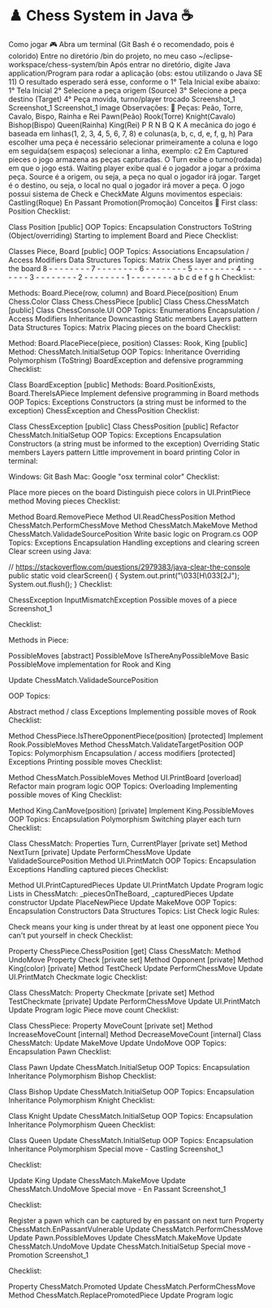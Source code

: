 # ♟️ Chess System in Java ☕
Como jogar 🎮
Abra um terminal (Git Bash é o recomendado, pois é colorido)
Entre no diretório /bin do projeto, no meu caso ~/eclipse-workspace/chess-system/bin
Após entrar no diretório, digite Java application/Program para rodar a aplicação (obs: estou utilizando o Java SE 11)
O resultado esperado será esse, conforme o 1° Tela Inicial exibe abaixo:
1° Tela Inicial	2° Selecione a peça origem (Source)	3° Selecione a peça destino (Target)	4° Peça movida, turno/player trocado
Screenshot_1	Screenshot_1	Screenshot_1	image
Observações: 📝
Peças: Peão, Torre, Cavalo, Bispo, Rainha e Rei
Pawn(Peão)	Rook(Torre)	Knight(Cavalo)	Bishop(Bispo)	Queen(Rainha)	King(Rei)
P	R	N	B	Q	K
A mecânica do jogo é baseada em linhas(1, 2, 3, 4, 5, 6, 7, 8) e colunas(a, b, c, d, e, f, g, h)
Para escolher uma peça é necessário selecionar primeiramente a coluna e logo em seguida(sem espaços) selecionar a linha, exemplo: c2
Em Captured pieces o jogo armazena as peças capturadas.
O Turn exibe o turno(rodada) em que o jogo está.
Waiting player exibe qual é o jogador a jogar a próxima peça.
Source é a origem, ou seja, a peça no qual o jogador irá jogar.
Target é o destino, ou seja, o local no qual o jogador irá mover a peça.
O jogo possui sistema de Check e CheckMate
Alguns movimentos especiais:
Castling(Roque)
En Passant
Promotion(Promoção)
Conceitos 📌
First class: Position
Checklist:

Class Position [public]
OOP Topics:
Encapsulation
Constructors
ToString (Object/overriding)
Starting to implement Board and Piece
Checklist:

Classes Piece, Board [public]
OOP Topics:
Associations
Encapsulation / Access Modifiers
Data Structures Topics:
Matrix
Chess layer and printing the board
8 - - - - - - - -
7 - - - - - - - -
6 - - - - - - - -
5 - - - - - - - -
4 - - - - - - - -
3 - - - - - - - -
2 - - - - - - - -
1 - - - - - - - -
  a b c d e f g h
Checklist:

Methods: Board.Piece(row, column) and Board.Piece(position)
Enum Chess.Color
Class Chess.ChessPiece [public]
Class Chess.ChessMatch [public]
Class ChessConsole.UI
OOP Topics:
Enumerations
Encapsulation / Access Modifiers
Inheritance
Downcasting
Static members
Layers pattern
Data Structures Topics:
Matrix
Placing pieces on the board
Checklist:

Method: Board.PlacePiece(piece, position)
Classes: Rook, King [public]
Method: ChessMatch.InitialSetup
OOP Topics:
Inheritance
Overriding
Polymorphism (ToString)
BoardException and defensive programming
Checklist:

Class BoardException [public]
Methods: Board.PositionExists, Board.ThereIsAPiece
Implement defensive programming in Board methods
OOP Topics:
Exceptions
Constructors (a string must be informed to the exception)
ChessException and ChessPosition
Checklist:

Class ChessException [public]
Class ChessPosition [public]
Refactor ChessMatch.InitialSetup
OOP Topics:
Exceptions
Encapsulation
Constructors (a string must be informed to the exception)
Overriding
Static members
Layers pattern
Little improvement in board printing
Color in terminal:

Windows: Git Bash
Mac: Google "osx terminal color"
Checklist:

Place more pieces on the board
Distinguish piece colors in UI.PrintPiece method
Moving pieces
Checklist:

Method Board.RemovePiece
Method UI.ReadChessPosition
Method ChessMatch.PerformChessMove
Method ChessMatch.MakeMove
Method ChessMatch.ValidadeSourcePosition
Write basic logic on Program.cs
OOP Topics:
Exceptions
Encapsulation
Handling exceptions and clearing screen
Clear screen using Java:

// https://stackoverflow.com/questions/2979383/java-clear-the-console
public static void clearScreen() {
  System.out.print("\033[H\033[2J");
  System.out.flush();
}
Checklist:

ChessException
InputMismatchException
Possible moves of a piece
Screenshot_1

Checklist:

Methods in Piece:

PossibleMoves [abstract]
PossibleMove
IsThereAnyPossibleMove
Basic PossibleMove implementation for Rook and King

Update ChessMatch.ValidadeSourcePosition

OOP Topics:

Abstract method / class
Exceptions
Implementing possible moves of Rook
Checklist:

Method ChessPiece.IsThereOpponentPiece(position) [protected]
Implement Rook.PossibleMoves
Method ChessMatch.ValidateTargetPosition
OOP Topics:
Polymorphism
Encapsulation / access modifiers [protected]
Exceptions
Printing possible moves
Checklist:

Method ChessMatch.PossibleMoves
Method UI.PrintBoard [overload]
Refactor main program logic
OOP Topics:
Overloading
Implementing possible moves of King
Checklist:

Method King.CanMove(position) [private]
Implement King.PossibleMoves
OOP Topics:
Encapsulation
Polymorphism
Switching player each turn
Checklist:

Class ChessMatch:
Properties Turn, CurrentPlayer [private set]
Method NextTurn [private]
Update PerformChessMove
Update ValidadeSourcePosition
Method UI.PrintMatch
OOP Topics:
Encapsulation
Exceptions
Handling captured pieces
Checklist:

Method UI.PrintCapturedPieces
Update UI.PrintMatch
Update Program logic
Lists in ChessMatch: _piecesOnTheBoard, _capturedPieces
Update constructor
Update PlaceNewPiece
Update MakeMove
OOP Topics:
Encapsulation
Constructors
Data Structures Topics:
List
Check logic
Rules:

Check means your king is under threat by at least one opponent piece
You can't put yourself in check
Checklist:

Property ChessPiece.ChessPosition [get]
Class ChessMatch:
Method UndoMove
Property Check [private set]
Method Opponent [private]
Method King(color) [private]
Method TestCheck
Update PerformChessMove
Update UI.PrintMatch
Checkmate logic
Checklist:

Class ChessMatch:
Property Checkmate [private set]
Method TestCheckmate [private]
Update PerformChessMove
Update UI.PrintMatch
Update Program logic
Piece move count
Checklist:

Class ChessPiece:
Property MoveCount [private set]
Method IncreaseMoveCount [internal]
Method DecreaseMoveCount [internal]
Class ChessMatch:
Update MakeMove
Update UndoMove
OOP Topics:
Encapsulation
Pawn
Checklist:

Class Pawn
Update ChessMatch.InitialSetup
OOP Topics:
Encapsulation
Inheritance
Polymorphism
Bishop
Checklist:

Class Bishop
Update ChessMatch.InitialSetup
OOP Topics:
Encapsulation
Inheritance
Polymorphism
Knight
Checklist:

Class Knight
Update ChessMatch.InitialSetup
OOP Topics:
Encapsulation
Inheritance
Polymorphism
Queen
Checklist:

Class Queen
Update ChessMatch.InitialSetup
OOP Topics:
Encapsulation
Inheritance
Polymorphism
Special move - Castling
Screenshot_1

Checklist:

Update King
Update ChessMatch.MakeMove
Update ChessMatch.UndoMove
Special move - En Passant
Screenshot_1

Checklist:

Register a pawn which can be captured by en passant on next turn
Property ChessMatch.EnPassantVulnerable
Update ChessMatch.PerformChessMove
Update Pawn.PossibleMoves
Update ChessMatch.MakeMove
Update ChessMatch.UndoMove
Update ChessMatch.InitialSetup
Special move - Promotion
Screenshot_1

Checklist:

Property ChessMatch.Promoted
Update ChessMatch.PerformChessMove
Method ChessMatch.ReplacePromotedPiece
Update Program logic
